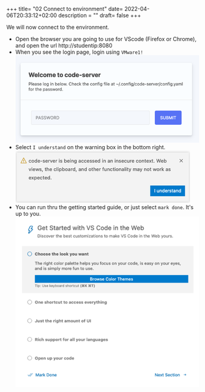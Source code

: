 +++
title= "02 Connect to environment"
date= 2022-04-06T20:33:12+02:00
description = ""
draft= false
+++

We will now connect to the environment.

- Open the browser you are going to use for VScode (Firefox or Chrome), and open the url http://studentip:8080
- When you see the login page, login using `VMware1!`
![login](vscode.png)
- Select `I understand` on the warning box in the bottom right.
![warning](./images/warning.png)
- You can run thru the getting started guide, or just select `mark done`. It's up to you.
![getting_started](./images/getting_started.png)